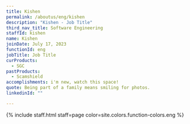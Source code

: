 ```yaml
---
title: Kishen
permalink: /aboutus/eng/kishen
description: "Kishen - Job Title"
third_nav_title: Software Engineering
staffId: kishen
name: Kishen
joinDate: July 17, 2023
functionId: eng
jobTitle: Job Title
curProducts:
  - SGC
pastProducts:
  - Scamshield
accomplishments: i'm new, watch this space!
quote: Being part of a family means smiling for photos.
linkedinId: ""

---
```


{% include staff.html staff=page color=site.colors.function-colors.eng %}
